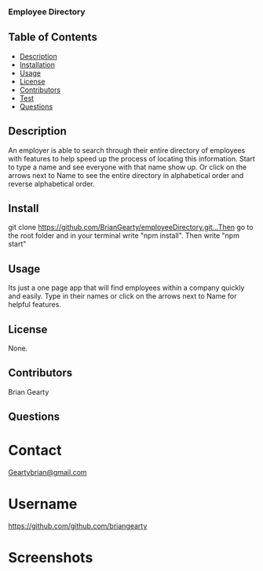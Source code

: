 ### Employee Directory ###

  ## Table of Contents
* [Description](#description)
* [Installation](#installation)
* [Usage](#usage)
* [License](#license)
* [Contributors](#contributors)
* [Test](#test)
* [Questions](#questions)

## Description
An employer is able to search through their entire directory of employees with features to help speed up the process of locating this information. Start to type a name and see everyone with that name show up. Or click on the arrows next to Name to see the entire directory in alphabetical order and reverse alphabetical order. 

## Install 
git clone https://github.com/BrianGearty/employeeDirectory.git...Then go to the root folder and in your terminal write "npm install". Then write "npm start"

## Usage
Its just a one page app that will find employees within a company quickly and easily. Type in their names or click on the arrows next to Name for helpful features.

## License
None.

## Contributors
Brian Gearty

## Questions

# Contact
Geartybrian@gmail.com

# Username
https://github.com/github.com/briangearty 

# Screenshots

